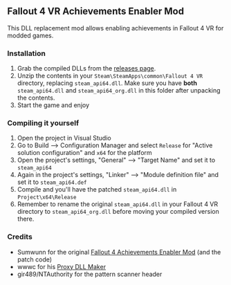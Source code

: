 **Fallout 4 VR Achievements Enabler Mod**
-------------------------------------

This DLL replacement mod allows enabling achievements in Fallout 4 VR for modded games.

### **Installation**

 1. Grab the compiled DLLs from the [releases page](https://github.com/napalm00/FO4VRAchievementsEnabler/releases).
 2. Unzip the contents in your `Steam\SteamApps\common\Fallout 4 VR` directory, replacing `steam_api64.dll`. Make sure you have **both** `steam_api64.dll` and `steam_api64_org.dll` in this folder after unpacking the contents.
 3. Start the game and enjoy


### **Compiling it yourself**

 1. Open the project in Visual Studio
 2. Go to Build --> Configuration Manager and select `Release` for "Active solution configuration" and `x64` for the platform
 3. Open the project's settings, "General" --> "Target Name" and set it to `steam_api64`
 4. Again in the project's settings, "Linker" --> "Module definition file" and set it to `steam_api64.def`
 5. Compile and you'll have the patched `steam_api64.dll` in `Project\x64\Release`
 6. Remember to rename the original `steam_api64.dll` in your Fallout 4 VR directory to `steam_api64_org.dll` before moving your compiled version there.
 
 
### **Credits**

 - Sumwunn for the original [Fallout 4 Achievements Enabler Mod](https://github.com/Sumwunn/AchievementsModsEnabler) (and the patch code)
 - wwwc for his [Proxy DLL Maker](https://github.com/zeroKilo/ProxyDllMaker)
 - gir489/NTAuthority for the pattern scanner header
